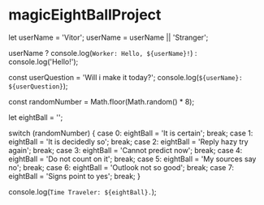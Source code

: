 # magicEightBallProject

let userName = 'Vitor';
userName = userName || 'Stranger';

userName ? console.log(`Worker: Hello, ${userName}!`) : console.log('Hello!');

const userQuestion = 'Will i make it today?';
console.log(`${userName}: ${userQuestion}`);

const randomNumber = Math.floor(Math.random() * 8);

let eightBall = '';

switch (randomNumber) {
  case 0:
    eightBall = 'It is certain';
    break;
  case 1:
    eightBall = 'It is decidedly so';
    break;
  case 2:
    eightBall = 'Reply hazy try again';
    break;
  case 3:
    eightBall = 'Cannot predict now';
    break;
  case 4:
    eightBall = 'Do not count on it';
    break;
  case 5:
    eightBall = 'My sources say no';
    break;
  case 6:
    eightBall = 'Outlook not so good';
    break;
  case 7:
    eightBall = 'Signs point to yes';
    break;
}

console.log(`Time Traveler: ${eightBall}.`);

